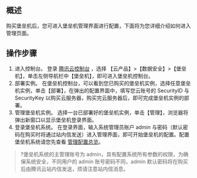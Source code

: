 ## 概述

购买堡垒机后，您可进入堡垒机管理界面进行配置，下面将为您详细介绍如何进入管理页面。

## 操作步骤
1. 进入控制台。
登录 [腾讯云控制台](https://console.cloud.tencent.com/) ，选择 【云产品】>【数据安全】>【堡垒机】，单击左侧导航栏中【堡垒机】，即可进入堡垒机控制台。
2. 部署实例。
在堡垒机控制台，可以看到您已购买的堡垒机实例，选择任意堡垒机实例，单击【部署】，在弹出的配置界面中，填写您云账号的 SecurityID 与 SecurityKey 以购买云服务器，购买完云服务器后，即可完成堡垒机实例的部署。
3. 管理堡垒机实例。
选择一台已部署好的堡垒机实例，单击【管理】，浏览器将弹出新窗口以显示堡垒机登录界面。
4. 登录堡垒机系统。 
在登录界面，输入系统管理员账户 admin 与密码（默认密码在购买时将通过站内信发送）进入管理界面，即可开始堡垒机的配置。配置堡垒机系统请您先查看 [管理配置总览](https://cloud.tencent.com/document/product/1025/32032)。
>?堡垒机系统的主管理账号为 admin，具有配置系统所有参数的权限，为确保系统安全，不同用户的 admin 账号密码不同，admin 默认密码将在购买后由腾讯云站内信发送，烦请注意站内信消息。
 
